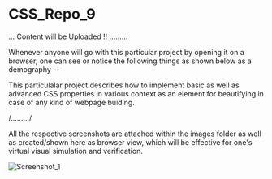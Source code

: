 # CSS_Repo_9

...  Content will be Uploaded !! .........

Whenever anyone will go with this particular project by opening it on a browser, one can see or notice the following things as shown below as a demography --

This particulalar project describes how to implement basic as well as advanced CSS properties in various context as an element for beautifying in case of any kind of webpage buiding.

/........./

All the respective screenshots are attached within the images folder as well as created/shown here as browser view, which will be effective for one's virtual visual simulation and verification.


![Screenshot_1](https://user-images.githubusercontent.com/65014749/89520352-591c2000-d7fb-11ea-8912-2a9e72cdd240.png)


